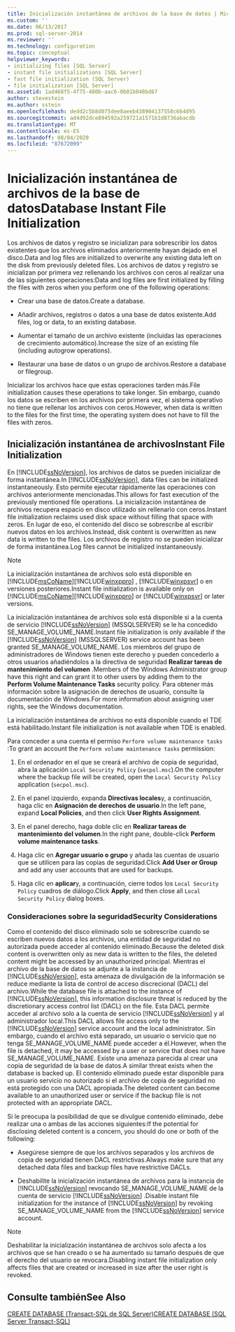 ```yaml
---
title: Inicialización instantánea de archivos de la base de datos | Microsoft Docs
ms.custom: ''
ms.date: 06/13/2017
ms.prod: sql-server-2014
ms.reviewer: ''
ms.technology: configuration
ms.topic: conceptual
helpviewer_keywords:
- initializing files [SQL Server]
- instant file initializations [SQL Server]
- fast file initialization (SQL Server)
- file initialization [SQL Server]
ms.assetid: 1ad468f5-4f75-480b-aac6-0b01b048bd67
author: stevestein
ms.author: sstein
ms.openlocfilehash: dedd2c5b8d075dee8aeeb438904137558c664d95
ms.sourcegitcommit: ad4d92dce894592a259721a1571b1d8736abacdb
ms.translationtype: MT
ms.contentlocale: es-ES
ms.lasthandoff: 08/04/2020
ms.locfileid: "87672099"
---
```

# <a name="database-instant-file-initialization"></a><span data-ttu-id="f0877-102">Inicialización instantánea de archivos de la base de datos</span><span class="sxs-lookup"><span data-stu-id="f0877-102">Database Instant File Initialization</span></span>
  <span data-ttu-id="f0877-103">Los archivos de datos y registro se inicializan para sobrescribir los datos existentes que los archivos eliminados anteriormente hayan dejado en el disco.</span><span class="sxs-lookup"><span data-stu-id="f0877-103">Data and log files are initialized to overwrite any existing data left on the disk from previously deleted files.</span></span> <span data-ttu-id="f0877-104">Los archivos de datos y registro se inicializan por primera vez rellenando los archivos con ceros al realizar una de las siguientes operaciones:</span><span class="sxs-lookup"><span data-stu-id="f0877-104">Data and log files are first initialized by filling the files with zeros when you perform one of the following operations:</span></span>  
  
-   <span data-ttu-id="f0877-105">Crear una base de datos.</span><span class="sxs-lookup"><span data-stu-id="f0877-105">Create a database.</span></span>  
  
-   <span data-ttu-id="f0877-106">Añadir archivos, registros o datos a una base de datos existente.</span><span class="sxs-lookup"><span data-stu-id="f0877-106">Add files, log or data, to an existing database.</span></span>  
  
-   <span data-ttu-id="f0877-107">Aumentar el tamaño de un archivo existente (incluidas las operaciones de crecimiento automático).</span><span class="sxs-lookup"><span data-stu-id="f0877-107">Increase the size of an existing file (including autogrow operations).</span></span>  
  
-   <span data-ttu-id="f0877-108">Restaurar una base de datos o un grupo de archivos.</span><span class="sxs-lookup"><span data-stu-id="f0877-108">Restore a database or filegroup.</span></span>  
  
 <span data-ttu-id="f0877-109">Inicializar los archivos hace que estas operaciones tarden más.</span><span class="sxs-lookup"><span data-stu-id="f0877-109">File initialization causes these operations to take longer.</span></span> <span data-ttu-id="f0877-110">Sin embargo, cuando los datos se escriben en los archivos por primera vez, el sistema operativo no tiene que rellenar los archivos con ceros.</span><span class="sxs-lookup"><span data-stu-id="f0877-110">However, when data is written to the files for the first time, the operating system does not have to fill the files with zeros.</span></span>  
  
## <a name="instant-file-initialization"></a><span data-ttu-id="f0877-111">Inicialización instantánea de archivos</span><span class="sxs-lookup"><span data-stu-id="f0877-111">Instant File Initialization</span></span>  
 <span data-ttu-id="f0877-112">En [!INCLUDE[ssNoVersion](../../includes/ssnoversion-md.md)], los archivos de datos se pueden inicializar de forma instantánea.</span><span class="sxs-lookup"><span data-stu-id="f0877-112">In [!INCLUDE[ssNoVersion](../../includes/ssnoversion-md.md)], data files can be initialized instantaneously.</span></span> <span data-ttu-id="f0877-113">Esto permite ejecutar rápidamente las operaciones con archivos anteriormente mencionadas.</span><span class="sxs-lookup"><span data-stu-id="f0877-113">This allows for fast execution of the previously mentioned file operations.</span></span> <span data-ttu-id="f0877-114">La inicialización instantánea de archivos recupera espacio en disco utilizado sin rellenarlo con ceros.</span><span class="sxs-lookup"><span data-stu-id="f0877-114">Instant file initialization reclaims used disk space without filling that space with zeros.</span></span> <span data-ttu-id="f0877-115">En lugar de eso, el contenido del disco se sobrescribe al escribir nuevos datos en los archivos.</span><span class="sxs-lookup"><span data-stu-id="f0877-115">Instead, disk content is overwritten as new data is written to the files.</span></span> <span data-ttu-id="f0877-116">Los archivos de registro no se pueden inicializar de forma instantánea.</span><span class="sxs-lookup"><span data-stu-id="f0877-116">Log files cannot be initialized instantaneously.</span></span>  
  
> [!NOTE]  
>  <span data-ttu-id="f0877-117">La inicialización instantánea de archivos solo está disponible en [!INCLUDE[msCoName](../../includes/msconame-md.md)][!INCLUDE[winxppro](../../includes/winxppro-md.md)] , [!INCLUDE[winxpsvr](../../includes/winxpsvr-md.md)] o en versiones posteriores.</span><span class="sxs-lookup"><span data-stu-id="f0877-117">Instant file initialization is available only on [!INCLUDE[msCoName](../../includes/msconame-md.md)][!INCLUDE[winxppro](../../includes/winxppro-md.md)] or [!INCLUDE[winxpsvr](../../includes/winxpsvr-md.md)] or later versions.</span></span>  
  
 <span data-ttu-id="f0877-118">La inicialización instantánea de archivos solo está disponible si a la cuenta de servicio [!INCLUDE[ssNoVersion](../../includes/ssnoversion-md.md)] (MSSQLSERVER) se le ha concedido SE_MANAGE_VOLUME_NAME.</span><span class="sxs-lookup"><span data-stu-id="f0877-118">Instant file initialization is only available if the [!INCLUDE[ssNoVersion](../../includes/ssnoversion-md.md)] (MSSQLSERVER) service account has been granted SE_MANAGE_VOLUME_NAME.</span></span> <span data-ttu-id="f0877-119">Los miembros del grupo de administradores de Windows tienen este derecho y pueden concederlo a otros usuarios añadiéndolos a la directiva de seguridad **Realizar tareas de mantenimiento del volumen** .</span><span class="sxs-lookup"><span data-stu-id="f0877-119">Members of the Windows Administrator group have this right and can grant it to other users by adding them to the **Perform Volume Maintenance Tasks** security policy.</span></span> <span data-ttu-id="f0877-120">Para obtener más información sobre la asignación de derechos de usuario, consulte la documentación de Windows.</span><span class="sxs-lookup"><span data-stu-id="f0877-120">For more information about assigning user rights, see the Windows documentation.</span></span>  
  
 <span data-ttu-id="f0877-121">La inicialización instantánea de archivos no está disponible cuando el TDE está habilitado.</span><span class="sxs-lookup"><span data-stu-id="f0877-121">Instant file initialization is not available when TDE is enabled.</span></span>  
  
 <span data-ttu-id="f0877-122">Para conceder a una cuenta el permiso `Perform volume maintenance tasks` :</span><span class="sxs-lookup"><span data-stu-id="f0877-122">To grant an account the `Perform volume maintenance tasks` permission:</span></span>  
  
1.  <span data-ttu-id="f0877-123">En el ordenador en el que se creará el archivo de copia de seguridad, abra la aplicación `Local Security Policy` (`secpol.msc`).</span><span class="sxs-lookup"><span data-stu-id="f0877-123">On the computer where the backup file will be created, open the `Local Security Policy` application (`secpol.msc`).</span></span>  
  
2.  <span data-ttu-id="f0877-124">En el panel izquierdo, expanda **Directivas locales**y, a continuación, haga clic en **Asignación de derechos de usuario**.</span><span class="sxs-lookup"><span data-stu-id="f0877-124">In the left pane, expand **Local Policies**, and then click **User Rights Assignment**.</span></span>  
  
3.  <span data-ttu-id="f0877-125">En el panel derecho, haga doble clic en **Realizar tareas de mantenimiento del volumen**.</span><span class="sxs-lookup"><span data-stu-id="f0877-125">In the right pane, double-click **Perform volume maintenance tasks**.</span></span>  
  
4.  <span data-ttu-id="f0877-126">Haga clic en **Agregar usuario o grupo** y añada las cuentas de usuario que se utilicen para las copias de seguridad.</span><span class="sxs-lookup"><span data-stu-id="f0877-126">Click **Add User or Group** and add any user accounts that are used for backups.</span></span>  
  
5.  <span data-ttu-id="f0877-127">Haga clic en **aplicar**y, a continuación, cierre todos los `Local Security Policy` cuadros de diálogo.</span><span class="sxs-lookup"><span data-stu-id="f0877-127">Click **Apply**, and then close all `Local Security Policy` dialog boxes.</span></span>  
  
### <a name="security-considerations"></a><span data-ttu-id="f0877-128">Consideraciones sobre la seguridad</span><span class="sxs-lookup"><span data-stu-id="f0877-128">Security Considerations</span></span>  
 <span data-ttu-id="f0877-129">Como el contenido del disco eliminado solo se sobrescribe cuando se escriben nuevos datos a los archivos, una entidad de seguridad no autorizada puede acceder al contenido eliminado.</span><span class="sxs-lookup"><span data-stu-id="f0877-129">Because the deleted disk content is overwritten only as new data is written to the files, the deleted content might be accessed by an unauthorized principal.</span></span> <span data-ttu-id="f0877-130">Mientras el archivo de la base de datos se adjunte a la instancia de [!INCLUDE[ssNoVersion](../../includes/ssnoversion-md.md)], esta amenaza de divulgación de la información se reduce mediante la lista de control de acceso discrecional (DACL) del archivo.</span><span class="sxs-lookup"><span data-stu-id="f0877-130">While the database file is attached to the instance of [!INCLUDE[ssNoVersion](../../includes/ssnoversion-md.md)], this information disclosure threat is reduced by the discretionary access control list (DACL) on the file.</span></span> <span data-ttu-id="f0877-131">Esta DACL permite acceder al archivo solo a la cuenta de servicio [!INCLUDE[ssNoVersion](../../includes/ssnoversion-md.md)] y al administrador local.</span><span class="sxs-lookup"><span data-stu-id="f0877-131">This DACL allows file access only to the [!INCLUDE[ssNoVersion](../../includes/ssnoversion-md.md)] service account and the local administrator.</span></span> <span data-ttu-id="f0877-132">Sin embargo, cuando el archivo está separado, un usuario o servicio que no tenga SE_MANAGE_VOLUME_NAME puede acceder a él.</span><span class="sxs-lookup"><span data-stu-id="f0877-132">However, when the file is detached, it may be accessed by a user or service that does not have SE_MANAGE_VOLUME_NAME.</span></span> <span data-ttu-id="f0877-133">Existe una amenaza parecida al crear una copia de seguridad de la base de datos.</span><span class="sxs-lookup"><span data-stu-id="f0877-133">A similar threat exists when the database is backed up.</span></span> <span data-ttu-id="f0877-134">El contenido eliminado puede estar disponible para un usuario servicio no autorizado si el archivo de copia de seguridad no está protegido con una DACL apropiada.</span><span class="sxs-lookup"><span data-stu-id="f0877-134">The deleted content can become available to an unauthorized user or service if the backup file is not protected with an appropriate DACL.</span></span>  
  
 <span data-ttu-id="f0877-135">Si le preocupa la posibilidad de que se divulgue contenido eliminado, debe realizar una o ambas de las acciones siguientes:</span><span class="sxs-lookup"><span data-stu-id="f0877-135">If the potential for disclosing deleted content is a concern, you should do one or both of the following:</span></span>  
  
-   <span data-ttu-id="f0877-136">Asegúrese siempre de que los archivos separados y los archivos de copia de seguridad tienen DACL restrictivas.</span><span class="sxs-lookup"><span data-stu-id="f0877-136">Always make sure that any detached data files and backup files have restrictive DACLs.</span></span>  
  
-   <span data-ttu-id="f0877-137">Deshabilite la inicialización instantánea de archivos para la instancia de [!INCLUDE[ssNoVersion](../../includes/ssnoversion-md.md)] revocando SE_MANAGE_VOLUME_NAME de la cuenta de servicio [!INCLUDE[ssNoVersion](../../includes/ssnoversion-md.md)] .</span><span class="sxs-lookup"><span data-stu-id="f0877-137">Disable instant file initialization for the instance of [!INCLUDE[ssNoVersion](../../includes/ssnoversion-md.md)] by revoking SE_MANAGE_VOLUME_NAME from the [!INCLUDE[ssNoVersion](../../includes/ssnoversion-md.md)] service account.</span></span>  
  
> [!NOTE]  
>  <span data-ttu-id="f0877-138">Deshabilitar la inicialización instantánea de archivos solo afecta a los archivos que se han creado o se ha aumentado su tamaño después de que el derecho del usuario se revocara.</span><span class="sxs-lookup"><span data-stu-id="f0877-138">Disabling instant file initialization only affects files that are created or increased in size after the user right is revoked.</span></span>  
  
## <a name="see-also"></a><span data-ttu-id="f0877-139">Consulte también</span><span class="sxs-lookup"><span data-stu-id="f0877-139">See Also</span></span>  
 [<span data-ttu-id="f0877-140">CREATE DATABASE &#40;Transact-SQL de SQL Server&#41;</span><span class="sxs-lookup"><span data-stu-id="f0877-140">CREATE DATABASE &#40;SQL Server Transact-SQL&#41;</span></span>](/sql/t-sql/statements/create-database-sql-server-transact-sql)  
  
  
